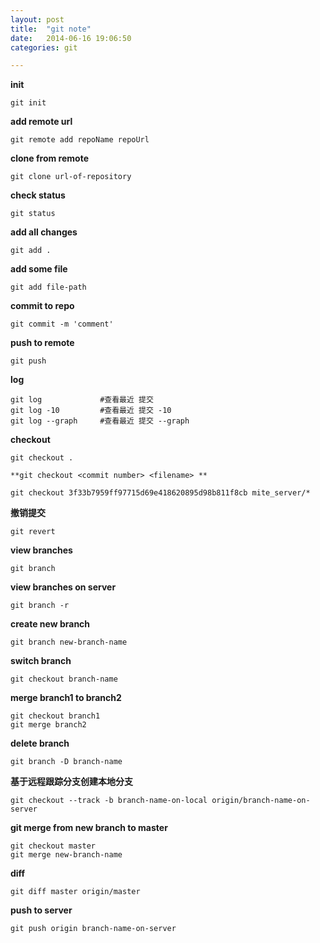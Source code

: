 ```yaml
---
layout: post
title:  "git note"
date:   2014-06-16 19:06:50
categories: git

---
```


**init**

	git init

**add remote url**

	git remote add repoName repoUrl

**clone from remote**

	git clone url-of-repository
	

**check status**

	git status

	
**add all changes**

	git add .
	
	
**add some file**

	git add file-path
	
	
**commit to repo**

	git commit -m 'comment'
	
**push to remote**

	git push 
	
**log**
	
	git log		 		#查看最近 提交
	git log -10 		#查看最近 提交 -10
	git log --graph 	#查看最近 提交 --graph
	
**checkout**
	
	git checkout .
	
`**git checkout <commit number> <filename> **`

	git checkout 3f33b7959ff97715d69e418620895d98b811f8cb mite_server/*
	
**撤销提交**
	
	git revert 
	
**view branches**
	
	git branch
	
**view branches on server**

	git branch -r
	
**create new branch**
	
	git branch new-branch-name
	
**switch branch**
	
	git checkout branch-name
	
**merge  branch1 to branch2**
	
	git checkout branch1
	git merge branch2
	
**delete branch**

	git branch -D branch-name
	
**基于远程跟踪分支创建本地分支**

	git checkout --track -b branch-name-on-local origin/branch-name-on-server
	
**git merge from new branch to master**
	
	git checkout master
	git merge new-branch-name

**diff**
	
	git diff master origin/master
	
**push to server**

	git push origin branch-name-on-server

	
